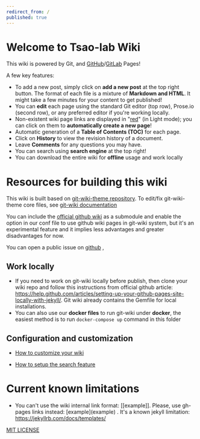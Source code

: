 ```yaml
---
redirect_from: /
published: true
---
```


# Welcome to Tsao-lab Wiki

This wiki is powered by Git, and [GitHub](https://pages.github.com/)/[GitLab](https://about.gitlab.com/product/pages/) Pages!

A few key features:
- To add a new post, simply click on **add a new post** at the top right button. The format of each file is a mixture of **Markdown and HTML**. It might take a few minutes for your content to get published!
- You can **edit** each page using the standard Git editor (top row), Prose.io (second row), or any preferred editor if you're working locally.
- Non-existent wiki page links are displayed in "[red](red.md)" (in Light mode); you can click on them to **automatically create a new page**!
- Automatic generation of a **Table of Contents (TOC)** for each page.
- Click on **History** to view the revision history of a document.
- Leave **Comments** for any questions you may have.
- You can search using **search engine** at the top right!
- You can download the entire wiki for **offline** usage and work locally 


# Resources for building this wiki

This wiki is built based on [git-wiki-theme repository](https://github.com/drassil/git-wiki-theme). To edit/fix git-wiki-theme core files, see [git-wiki documentation](https://github.com/Drassil/git-wiki) 

You can include the [official github wiki](https://help.github.com/articles/about-github-wikis/) as a submodule and enable the option in our conf file to use github wiki pages in git-wiki system, but it's an experimental feature and it implies less advantages and greater disadvantages for now.

You can open a public issue on [github](https://github.com/Drassil/git-wiki/issues) , 

## Work locally
* If you need to work on git-wiki locally before publish, then clone your wiki repo and follow this instructions  from official github article: <https://help.github.com/articles/setting-up-your-github-pages-site-locally-with-jekyll/>. Git wiki already contains the Gemfile for local installations.
* You can also use our **docker files** to run git-wiki under **docker**, the easiest method is to run `docker-compose up` command in this folder

## Configuration and customization

* [How to customize your wiki](customize.md)

* [How to setup the search feature](search-feature.md)

  
# Current known limitations

* You can't use the wiki internal link format: [[example]]. Please, use gh-pages links instead: \[example\](example) . It's a known jekyll limitation: <https://jekyllrb.com/docs/templates/>



[MIT LICENSE](LICENSE)
